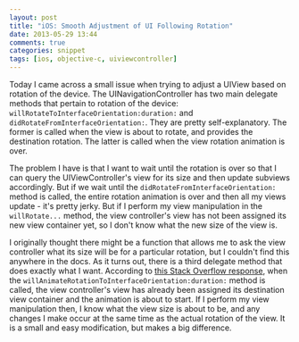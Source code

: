 ```yaml
---
layout: post
title: "iOS: Smooth Adjustment of UI Following Rotation"
date: 2013-05-29 13:44
comments: true
categories: snippet
tags: [ios, objective-c, uiviewcontroller]
---
```


Today I came across a small issue when trying to adjust a UIView based on rotation of the device.  The UINavigationController has two main delegate methods that pertain to rotation of the device: `willRotateToInterfaceOrientation:duration:` and `didRotateFromInterfaceOrientation:`.  They are pretty self-explanatory.  The former is called when the view is about to rotate, and provides the destination rotation.  The latter is called when the view rotation animation is over.

The problem I have is that I want to wait until the rotation is over so that I can query the UIViewController's view for its size and then update subviews accordingly.  But if we wait until the `didRotateFromInterfaceOrientation:` method is called, the entire rotation animation is over and then all my views update - it's pretty jerky.  But if I perform my view manipulation in the `willRotate...` method, the view controller's view has not been assigned its new view container yet, so I don't know what the new size of the view is.  

<!-- more -->

I originally thought there might be a function that allows me to ask the view controller what its size will be for a particular rotation, but I couldn't find this anywhere in the docs.  As it turns out, there is a third delegate method that does exactly what I want.  According to [this Stack Overflow response](http://stackoverflow.com/a/4432980/1560633), when the `willAnimateRotationToInterfaceOrientation:duration:` method is called, the view controller's view has already been assigned its destination view container and the animation is about to start.  If I perform my view manipulation then, I know what the view size is about to be, and any changes I make occur at the same time as the actual rotation of the view.  It is a small and easy modification, but makes a big difference.